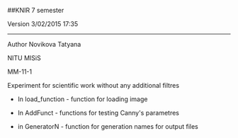 ##KNIR 7 semester

Version 3/02/2015 17:35
________________________________________________________________________

Author Novikova Tatyana

NITU MISiS

MM-11-1

Experiment for scientific work without any additional filtres

* In load_function - function for loading image

* In AddFunct - functions for testing Canny's parametres

* in GeneratorN -  function for generation names for output files
